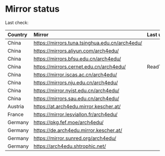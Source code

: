 <script src="./time.js"></script>
# Mirror status
Last check: <script type="text/javascript">localize(1750619951.9238274);</script>

|Country|Mirror|Last update|
|:------|:-----|:----------|
|China|https://mirrors.tuna.tsinghua.edu.cn/arch4edu/|<script type="text/javascript">localize(1750574662);</script>|
|China|https://mirrors.aliyun.com/arch4edu/|<script type="text/javascript">localize(1750574662);</script>|
|China|https://mirrors.bfsu.edu.cn/arch4edu/|<script type="text/javascript">localize(1750574662);</script>|
|China|https://mirrors.cernet.edu.cn/arch4edu/|ReadTimeout|
|China|https://mirror.iscas.ac.cn/arch4edu/|<script type="text/javascript">localize(1750574662);</script>|
|China|https://mirrors.nju.edu.cn/arch4edu/|<script type="text/javascript">localize(1750488260);</script>|
|China|https://mirror.nyist.edu.cn/arch4edu/|<script type="text/javascript">localize(1750574662);</script>|
|China|https://mirrors.sau.edu.cn/arch4edu/|<script type="text/javascript">localize(1731653531);</script>|
|Austria|https://at.arch4edu.mirror.kescher.at/|<script type="text/javascript">localize(1750574662);</script>|
|France|https://mirror.lesviallon.fr/arch4edu/|<script type="text/javascript">localize(1750574662);</script>|
|Germany|https://pkg.fef.moe/arch4edu/|<script type="text/javascript">localize(1750574662);</script>|
|Germany|https://de.arch4edu.mirror.kescher.at/|<script type="text/javascript">localize(1750574662);</script>|
|Germany|https://mirror.sunred.org/arch4edu/|<script type="text/javascript">localize(1750574662);</script>|
|Germany|https://arch4edu.shtrophic.net/|<script type="text/javascript">localize(1750574662);</script>|

<script src="./tablefilter/tablefilter.js"></script>
<script src="./table.js"></script>
